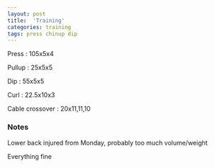 ```yaml
---
layout: post
title:  'Training'
categories: training
tags: press chinup dip
---
```


Press : 105x5x4

Pullup  : 25x5x5

Dip : 55x5x5

Curl  : 22.5x10x3

Cable crossover : 20x11,11,10

### Notes

Lower back injured from Monday, probably too much volume/weight

Everything fine
